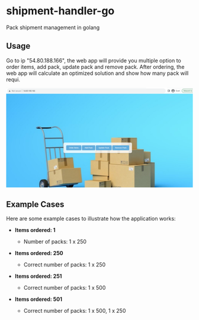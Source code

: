 # shipment-handler-go
Pack shipment management in golang

## Usage 
Go to ip "54.80.188.166", the web app will provide you multiple option to order items, add pack, update pack and remove pack. After ordering, the web app will calculate an optimized solution and show how many pack will requi.

![server](./static/server.png)

## Example Cases
Here are some example cases to illustrate how the application works:
- **Items ordered: 1**
  - Number of packs: 1 x 250

- **Items ordered: 250**
  - Correct number of packs: 1 x 250

- **Items ordered: 251**
  - Correct number of packs: 1 x 500

- **Items ordered: 501**
  - Correct number of packs: 1 x 500, 1 x 250

